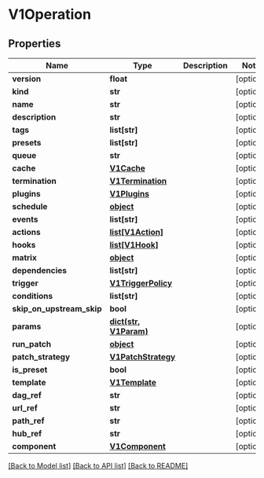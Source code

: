 # V1Operation

## Properties
Name | Type | Description | Notes
------------ | ------------- | ------------- | -------------
**version** | **float** |  | [optional] 
**kind** | **str** |  | [optional] 
**name** | **str** |  | [optional] 
**description** | **str** |  | [optional] 
**tags** | **list[str]** |  | [optional] 
**presets** | **list[str]** |  | [optional] 
**queue** | **str** |  | [optional] 
**cache** | [**V1Cache**](V1Cache.md) |  | [optional] 
**termination** | [**V1Termination**](V1Termination.md) |  | [optional] 
**plugins** | [**V1Plugins**](V1Plugins.md) |  | [optional] 
**schedule** | [**object**](.md) |  | [optional] 
**events** | **list[str]** |  | [optional] 
**actions** | [**list[V1Action]**](V1Action.md) |  | [optional] 
**hooks** | [**list[V1Hook]**](V1Hook.md) |  | [optional] 
**matrix** | [**object**](.md) |  | [optional] 
**dependencies** | **list[str]** |  | [optional] 
**trigger** | [**V1TriggerPolicy**](V1TriggerPolicy.md) |  | [optional] 
**conditions** | **list[str]** |  | [optional] 
**skip_on_upstream_skip** | **bool** |  | [optional] 
**params** | [**dict(str, V1Param)**](V1Param.md) |  | [optional] 
**run_patch** | [**object**](.md) |  | [optional] 
**patch_strategy** | [**V1PatchStrategy**](V1PatchStrategy.md) |  | [optional] 
**is_preset** | **bool** |  | [optional] 
**template** | [**V1Template**](V1Template.md) |  | [optional] 
**dag_ref** | **str** |  | [optional] 
**url_ref** | **str** |  | [optional] 
**path_ref** | **str** |  | [optional] 
**hub_ref** | **str** |  | [optional] 
**component** | [**V1Component**](V1Component.md) |  | [optional] 

[[Back to Model list]](../README.md#documentation-for-models) [[Back to API list]](../README.md#documentation-for-api-endpoints) [[Back to README]](../README.md)


